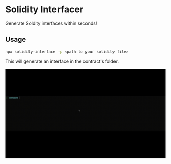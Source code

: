 # Solidity Interfacer

Generate Soldity interfaces within seconds!


## Usage

```bash
npx solidity-interface -p <path to your solidity file>
```

This will generate an interface in the contract's folder.

![usage](solidity-interpreter.gif)
